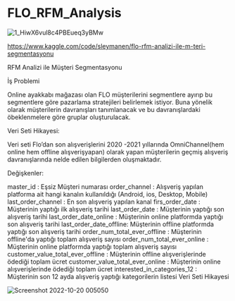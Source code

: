 # FLO_RFM_Analysis
![1_HiwX6vul8c4PBEueq3yBMw](https://user-images.githubusercontent.com/83352965/197084781-39ac16ab-9a2f-40cf-ae50-7ce7cedc6d2f.png)

https://www.kaggle.com/code/sleymanen/flo-rfm-analizi-ile-m-teri-segmentasyonu

RFM Analizi ile Müşteri Segmentasyonu

İş Problemi

Online ayakkabı mağazası olan FLO müşterilerini segmentlere ayırıp bu segmentlere göre pazarlama stratejileri belirlemek istiyor. Buna yönelik olarak müşterilerin davranışları tanımlanacak ve bu davranışlardaki öbeklenmelere göre gruplar oluşturulacak.

Veri Seti Hikayesi:

Veri seti Flo’dan son alışverişlerini 2020 -2021 yıllarında OmniChannel(hem online hem offline alışverişyapan) olarak yapan müşterilerin geçmiş alışveriş davranışlarında nelde edilen bilgilerden oluşmaktadır.

Değişkenler:

master_id : Eşsiz Müşteri numarası
order_channel : Alışveriş yapılan platforma ait hangi kanalın kullanıldığı (Android, ios, Desktop, Mobile)
last_order_channel : En son alışveriş yapılan kanal
firs_order_date : Müşterinin yaptığı ilk alışveriş tarihi
last_order_date : Müşterinin yaptığı son alışveriş tarihi
last_order_date_online : Müşterinin online platformda yaptığı son alışveriş tarihi
last_order_date_offline: Müşterinin offline platformda yaptığı son alışveriş tarihi
order_num_total_ever_offline : Müşterinin offline'da yaptığı toplam alışveriş sayısı
order_num_total_ever_online : Müşterinin online platformda yaptığı toplam alışveriş sayısı
customer_value_total_ever_offline : Müşterinin offline alışverişlerinde ödediği toplam ücret
customer_value_total_ever_online : Müşterinin online alışverişlerinde ödediği toplam ücret
interested_in_categories_12 : Müşterinin son 12 ayda alışveriş yaptığı kategorilerin listesi Veri Seti Hikayesi



![Screenshot 2022-10-20 005050](https://user-images.githubusercontent.com/83352965/197084919-77b71e3e-922c-45fb-a220-7ec0cbc510c7.png)

